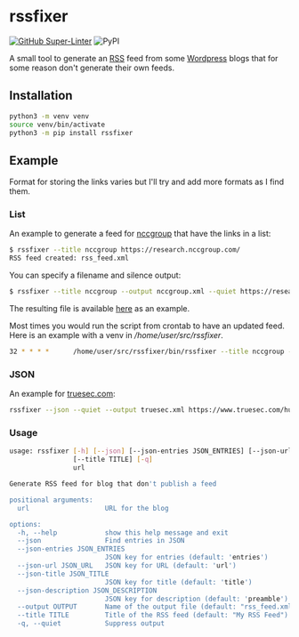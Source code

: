 # rssfixer

[![GitHub Super-Linter](https://github.com/reuteras/rssfixer/actions/workflows/linter.yml/badge.svg)](https://github.com/marketplace/actions/super-linter)
![PyPI](https://img.shields.io/pypi/v/rssfixer?color=green)

A small tool to generate an [RSS][rss] feed from some [Wordpress][wor] blogs that for some reason don't generate their own feeds.

## Installation

```bash
python3 -m venv venv
source venv/bin/activate
python3 -m pip install rssfixer
```

## Example

Format for storing the links varies but I'll try and add more formats as I find them.

### List

An example to generate a feed for [nccgroup][ncc] that have the links in a list:

```bash
$ rssfixer --title nccgroup https://research.nccgroup.com/
RSS feed created: rss_feed.xml
```

You can specify a filename and silence output:

```bash
$ rssfixer --title nccgroup --output nccgroup.xml --quiet https://research.nccgroup.com/
```

The resulting file is available [here][exa] as an example.

Most times you would run the script from crontab to have an updated feed. Here is an example with a venv in _/home/user/src/rssfixer_.

```bash
32 * * * *      /home/user/src/rssfixer/bin/rssfixer --title nccgroup --output /var/www/html/feeds/nccgroup.xml --quiet https://research.nccgroup.com
```

### JSON

An example for [truesec.com][tru]:

```bash
rssfixer --json --quiet --output truesec.xml https://www.truesec.com/hub/blog
```

### Usage

```bash
usage: rssfixer [-h] [--json] [--json-entries JSON_ENTRIES] [--json-url JSON_URL] [--json-title JSON_TITLE] [--json-description JSON_DESCRIPTION] [--output OUTPUT]
                [--title TITLE] [-q]
                url

Generate RSS feed for blog that don't publish a feed

positional arguments:
  url                   URL for the blog

options:
  -h, --help            show this help message and exit
  --json                Find entries in JSON
  --json-entries JSON_ENTRIES
                        JSON key for entries (default: 'entries')
  --json-url JSON_URL   JSON key for URL (default: 'url')
  --json-title JSON_TITLE
                        JSON key for title (default: 'title')
  --json-description JSON_DESCRIPTION
                        JSON key for description (default: 'preamble')
  --output OUTPUT       Name of the output file (default: "rss_feed.xml")
  --title TITLE         Title of the RSS feed (default: "My RSS Feed")
  -q, --quiet           Suppress output
```


  [exa]: https://github.com/reuteras/rssfixer/blob/main/example/nccgroup.xml
  [ncc]: https://research.nccgroup.com/
  [rss]: https://www.rssboard.org/
  [tru]: https://www.truesec.com/hub/blog
  [wor]: https://wordpress.org/
